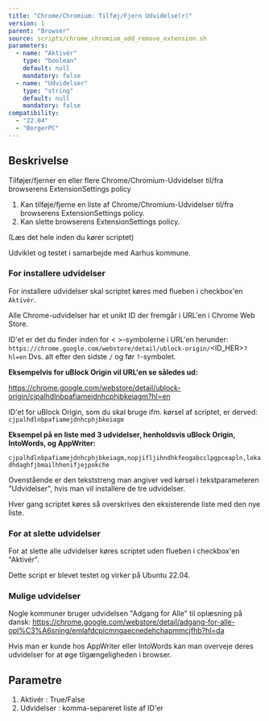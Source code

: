 ```yaml
---
title: "Chrome/Chromium: Tilføj/Fjern Udvidelse(r)"
version: 1
parent: "Browser"
source: scripts/chrome_chromium_add_remove_extension.sh
parameters:
  - name: "Aktivér"
    type: "boolean"
    default: null
    mandatory: false
  - name: "Udvidelser"
    type: "string"
    default: null
    mandatory: false
compatibility:  
  - "22.04"
  - "BorgerPC"
---
```


## Beskrivelse
Tilføjer/fjerner en eller flere Chrome/Chromium-Udvidelser til/fra browserens ExtensionSettings policy

1. Kan tilføje/fjerne en liste af Chrome/Chromium-Udvidelser til/fra browserens ExtensionSettings policy.
2. Kan slette browserens ExtensionSettings policy.

(Læs det hele inden du kører scriptet)

Udviklet og testet i samarbejde med Aarhus kommune.

### For installere udvidelser

For installere udvidelser skal scriptet køres med flueben i checkbox'en `Aktivér`.

Alle Chrome-udvidelser har et unikt ID der fremgår i URL'en i Chrome Web Store.

ID'et er det du finder inden for < >-symbolerne i URL'en herunder:
`https://chrome.google.com/webstore/detail/ublock-origin/`<ID_HER>`?hl=en`
Dvs. alt efter den sidste `/` og før `?`-symbolet.

**Eksempelvis for uBlock Origin vil URL'en se således ud:**

https://chrome.google.com/webstore/detail/ublock-origin/cjpalhdlnbpafiamejdnhcphjbkeiagm?hl=en

ID'et for uBlock Origin, som du skal bruge ifm. kørsel af scriptet, er derved:
`cjpalhdlnbpafiamejdnhcphjbkeiagm`

**Eksempel på en liste med 3 udvidelser, henholdsvis uBlock Origin, IntoWords, og AppWriter:**

`cjpalhdlnbpafiamejdnhcphjbkeiagm,nopjifljihndhkfeogabcclpgpceapln,lokadhdaghfjbmailhhenifjejpokche`

Ovenstående er den tekststreng man angiver ved kørsel i tekstparameteren "Udvidelser", hvis man vil installere de tre udvidelser.

Hver gang scriptet køres så overskrives den eksisterende liste med den nye liste.

### For at slette udvidelser

For at slette alle udvidelser køres scriptet uden flueben i checkbox'en "Aktivér".

Dette script er blevet testet og virker på Ubuntu 22.04.

### Mulige udvidelser

Nogle kommuner bruger udvidelsen "Adgang for Alle" til oplæsning på dansk:
https://chrome.google.com/webstore/detail/adgang-for-alle-opl%C3%A6sning/emlafdcpicmngaecnedehchapmmcjfhb?hl=da

Hvis man er kunde hos AppWriter eller IntoWords kan man overveje deres udvidelser for at øge tilgængeligheden i browser.

## Parametre
1. Aktivér : True/False
2. Udvidelser : komma-separeret liste af ID'er